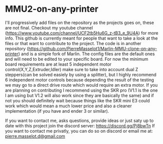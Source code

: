 # MMU2-on-any-printer
I'll progressively add files on the repository as the projects goes on, these are not final. Checkout my youtube channel (https://www.youtube.com/channel/UCF2tb5Hu6G_z-tB3_e_9U4A) for more info. This github is currently meant for people that want to take a look at the files or that want to contribute to the project. 
The code is in another repository (https://github.com/PierreMasselot1/Marlin-MMU-clone-on-any-printer) and is a simple fork of Marlin. The config files are the default ones and will need to be edited to your specific board. For now the minimum  board requirements are at least 5 independent motor control(X,Y,Z,Extruder,Idler) make sure to take into account dual Z steppers(can be solved easiely by using a splitter), but I highly recommend 6 independent motor controls because depending the result of the testing we may go to a direct drive route which would require an extra motor. If you are planning on contributing I recommend using the SKR pro (V1.1 is the one I am using but V1.2 will also work since they are basically the same) and if not you should definitely wait because things like the SKR mini E3 could work which would mean a much lower price and also a cleaner implementation (if you have and ender 3 or similar).
 
 If you want to contact me, asks questions, provide ideas or just saty up to date with this project join the discord server: https://discord.gg/Pj8bwTn
 If you want to contact me privatly, you can do so on discord or email me at: pierre.masselot.d@gmail.com


